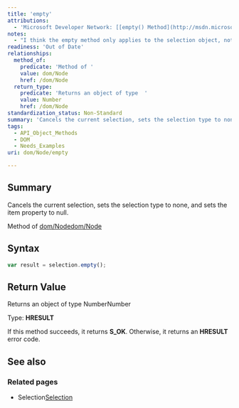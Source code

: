 ```yaml
---
title: 'empty'
attributions:
  - 'Microsoft Developer Network: [[empty() Method](http://msdn.microsoft.com/en-us/library/ie/ms536418(v=vs.85).aspx) Article]'
notes:
  - "I think the empty method only applies to the selection object, not a node collection.\nthis is legacy MSIE method of document.selection(); and does not apply to document Nodes.\n\nMSDN doco ref: http://msdn.microsoft.com/en-us/library/ie/ms536418(v=vs.85).aspx"
readiness: 'Out of Date'
relationships:
  method_of:
    predicate: 'Method of '
    value: dom/Node
    href: /dom/Node
  return_type:
    predicate: 'Returns an object of type  '
    value: Number
    href: /dom/Node
standardization_status: Non-Standard
summary: 'Cancels the current selection, sets the selection type to none, and sets the item property to null. '
tags:
  - API_Object_Methods
  - DOM
  - Needs_Examples
uri: dom/Node/empty

---
```

## Summary

Cancels the current selection, sets the selection type to none, and sets the item property to null.

Method of [dom/Node](/dom/Node)[dom/Node](/dom/Node)

## Syntax

``` js
var result = selection.empty();
```

## Return Value

Returns an object of type NumberNumber

Type: **HRESULT**

If this method succeeds, it returns **S\_OK**. Otherwise, it returns an **HRESULT** error code.

## See also

### Related pages

-   Selection[Selection](/dom/Selection)
